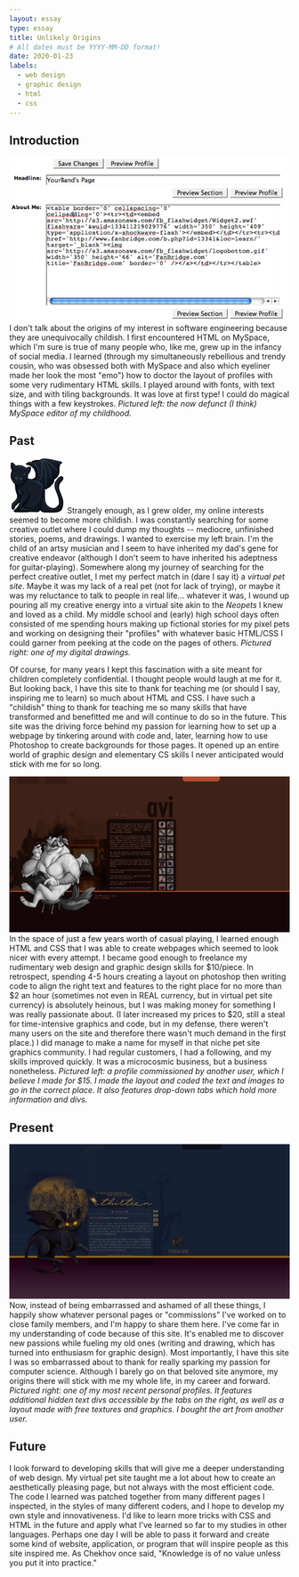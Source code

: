 ```yaml
---
layout: essay
type: essay
title: Unlikely Origins
# All dates must be YYYY-MM-DD format!
date: 2020-01-23
labels:
  - web design
  - graphic design
  - html
  - css
---
```



## Introduction
<img class="ui medium left floated image" src="../images/essay1.png">
I don't talk about the origins of my interest in software engineering because they are unequivocally childish. I first encountered HTML on MySpace, which I'm sure is true of many people who, like me, grew up in the infancy of social media. I learned (through my simultaneously rebellious and trendy cousin, who was obsessed both with MySpace and also which eyeliner made her look the most "emo") how to doctor the layout of profiles with some very rudimentary HTML skills. I played around with fonts, with text size, and with tiling backgrounds. It was love at first type! I could do magical things with a few keystrokes. 
<i>Pictured left: the now defunct (I think) MySpace editor of my childhood.</i>

## Past
<img class="ui tiny right floated image" src="../images/essay4.png">
Strangely enough, as I grew older, my online interests seemed to become more childish. I was constantly searching for some creative outlet where I could dump my thoughts -- mediocre, unfinished stories, poems, and drawings. I wanted to exercise my left brain. I'm the child of an artsy musician and I seem to have inherited my dad's gene for creative endeavor (although I don't seem to have inherited his adeptness for guitar-playing). Somewhere along my journey of searching for the perfect creative outlet, I met my perfect match in (dare I say it) a <i>virtual pet site</i>. Maybe it was my lack of a real pet (not for lack of trying), or maybe it was my reluctance to talk to people in real life... whatever it was, I wound up pouring all my creative energy into a virtual site akin to the <i>Neopets</i> I knew and loved as a child. My middle school and (early) high school days often consisted of me spending hours making up fictional stories for my pixel pets and working on designing their "profiles" with whatever basic HTML/CSS I could garner from peeking at the code on the pages of others. 
<i>Pictured right: one of my digital drawings.</i>

Of course, for many years I kept this fascination with a site meant for children completely confidential. I thought people would laugh at me for it. But looking back, I have this site to thank for teaching me (or should I say, inspiring me to learn) so much about HTML and CSS. I have such a "childish" thing to thank for teaching me so many skills that have transformed and benefitted me and will continue to do so in the future. This site was the driving force behind my passion for learning how to set up a webpage by tinkering around with code and, later, learning how to use Photoshop to create backgrounds for those pages. It opened up an entire world of graphic design and elementary CS skills I never anticipated would stick with me for so long.

<img class="ui medium left floated image" src="../images/essay3.png">
In the space of just a few years worth of casual playing, I learned enough HTML and CSS that I was able to create webpages which seemed to look nicer with every attempt. I became good enough to freelance my rudimentary web design and graphic design skills for $10/piece. In retrospect, spending 4-5 hours creating a layout on photoshop then writing code to align the right text and features to the right place for no more than $2 an hour (sometimes not even in REAL currency, but in virtual pet site currency) is absolutely heinous, but I was making money for something I was really passionate about. (I later increased my prices to $20, still a steal for time-intensive graphics and code, but in my defense, there weren't many users on the site and therefore there wasn't much demand in the first place.) I did manage to make a name for myself in that niche pet site graphics community. I had regular customers, I had a following, and my skills improved quickly. It was a microcosmic business, but a business nonetheless. 
<i>Pictured left: a profile commissioned by another user, which I believe I made for $15. I made the layout and coded the text and images to go in the correct place. It also features drop-down tabs which hold more information and divs.</i>

## Present
<img class="ui medium right floated image" src="../images/essay2.png">
Now, instead of being embarrassed and ashamed of all these things, I happily show whatever personal pages or "commissions" I've worked on to close family members, and I'm happy to share them here. I've come far in my understanding of code because of this site. It's enabled me to discover new passions while fueling my old ones (writing and drawing, which has turned into enthusiasm for graphic design). Most importantly, I have this site I was so embarrassed about to thank for really sparking my passion for computer science. Although I barely go on that beloved site anymore, my origins there will stick with me my whole life, in my career and forward.
<i>Pictured right: one of my most recent personal profiles. It features additional hidden text divs accessible by the tabs on the right, as well as a layout made with free textures and graphics. I bought the art from another user.</i>

## Future
I look forward to developing skills that will give me a deeper understanding of web design. My virtual pet site taught me a lot about how to create an aesthetically pleasing page, but not always with the most efficient code. The code I learned was patched together from many different pages I inspected, in the styles of many different coders, and I hope to develop my own style and innovativeness. I'd like to learn more tricks with CSS and HTML in the future and apply what I've learned so far to my studies in other languages. Perhaps one day I will be able to pass it forward and create some kind of website, application, or program that will inspire people as this site inspired me. As Chekhov once said, "Knowledge is of no value unless you put it into practice."
